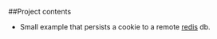 ##Project contents

- Small example that persists a cookie to a remote [redis](https://redislabs.com/) db.